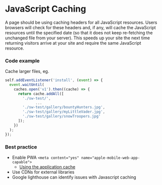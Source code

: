 # JavaScript Caching
A page should be using caching headers for all JavaScript resources. Users browsers will check for these headers and, if
any, will cache the JavaScript resources until the specified date (so that it does not keep re-fetching the unchanged
file from your server). This speeds up your site the next time returning visitors arrive at your site and require the
same JavaScript resource.

### Code example
Cache larger files,
eg.

````javascript
self.addEventListener('install', (event) => {
  event.waitUntil(
    caches.open('v1').then((cache) => {
      return cache.addAll([
        './sw-test/',
              ...
        './sw-test/gallery/bountyHunters.jpg',
        './sw-test/gallery/myLittleVader.jpg',
        './sw-test/gallery/snowTroopers.jpg'
      ]);
    })
  );
});
````

### Best practice
* Enable PWA `<meta content="yes" name="apple-mobile-web-app-capable">`
    * [Using the application cache](https://developer.mozilla.org/en-US/docs/Web/HTML/Using_the_application_cache)
* Use CDNs for external libraries
* Google lighthouse can identify issues with Javascript caching
